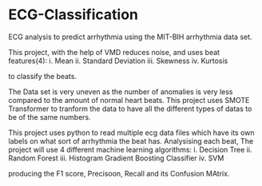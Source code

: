 # ECG-Classification
ECG analysis to predict arrhythmia using the MIT-BIH arrhythmia data set.

This project, with the help of VMD reduces noise, and uses beat features(4): i. Mean ii. Standard Deviation iii. Skewness iv. Kurtosis

to classify the beats.

The Data set is very uneven as the number of anomalies is very less compared to the amount of normal heart beats. This project uses SMOTE Transformer to tranform the data to have all the different types of datas to be of the same numbers.

This project uses python to read multiple ecg data files which have its own labels on what sort of arrhythmia the beat has. Analysising each beat, The project will use 4 different machine learning algorithms: i. Decision Tree ii. Random Forest iii. Histogram Gradient Boosting Classifier iv. SVM

producing the F1 score, Precisoon, Recall and its Confusion MAtrix.
